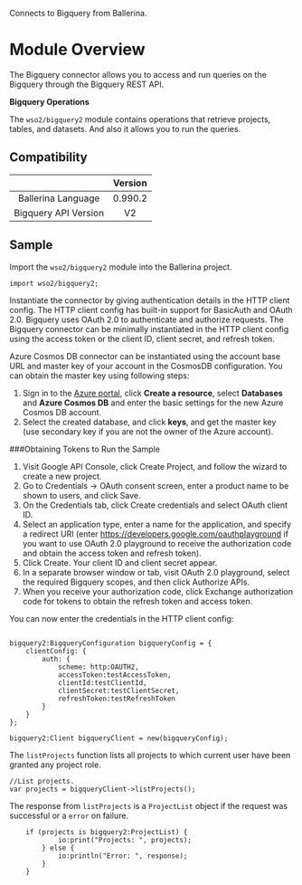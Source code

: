 Connects to Bigquery from Ballerina.

# Module Overview

The Bigquery connector allows you to access and run queries on the Bigquery through the Bigquery REST API.

**Bigquery Operations**

The `wso2/bigquery2` module contains operations that retrieve projects, tables, and datasets. And also it allows you to run the queries.

## Compatibility

|                             |       Version               |
|:---------------------------:|:---------------------------:|
| Ballerina Language          | 0.990.2                     |
| Bigquery API Version        | V2                          |

## Sample

Import the `wso2/bigquery2` module into the Ballerina project.

```ballerina
import wso2/bigquery2;
```

Instantiate the connector by giving authentication details in the HTTP client config. The HTTP client config has built-in support for BasicAuth and OAuth 2.0. Bigquery uses OAuth 2.0 to authenticate and authorize requests. The Bigquery connector can be minimally instantiated in the HTTP client config using the access token or the client ID, client secret, and refresh token.

Azure Cosmos DB connector can be instantiated using the account base URL and master key of your account in the CosmosDB configuration.
You can obtain the master key using following steps:

1. Sign in to the [Azure portal](https://portal.azure.com/), click **Create a resource**, select **Databases** and **Azure Cosmos DB** and enter the basic settings for the new Azure Cosmos DB account.
2. Select the created database, and click **keys**, and get the master key (use secondary key if you are not the owner of the Azure account).

###Obtaining Tokens to Run the Sample

1. Visit Google API Console, click Create Project, and follow the wizard to create a new project.
2. Go to Credentials -> OAuth consent screen, enter a product name to be shown to users, and click Save.
3. On the Credentials tab, click Create credentials and select OAuth client ID.
4. Select an application type, enter a name for the application, and specify a redirect URI (enter https://developers.google.com/oauthplayground if you want to use OAuth 2.0 playground to receive the authorization code and obtain the access token and refresh token).
5. Click Create. Your client ID and client secret appear.
6. In a separate browser window or tab, visit OAuth 2.0 playground, select the required Bigquery scopes, and then click Authorize APIs.
7. When you receive your authorization code, click Exchange authorization code for tokens to obtain the refresh token and access token.

You can now enter the credentials in the HTTP client config:
```ballerina

bigquery2:BigqueryConfiguration bigqueryConfig = {
    clientConfig: {
        auth: {
            scheme: http:OAUTH2,
            accessToken:testAccessToken,
            clientId:testClientId,
            clientSecret:testClientSecret,
            refreshToken:testRefreshToken
        }
    }
};

bigquery2:Client bigqueryClient = new(bigqueryConfig);
```


The `listProjects` function lists all projects to which current user have been granted any project role.
```ballerina
//List projects.
var projects = bigqueryClient->listProjects();
```

The response from `listProjects` is a `ProjectList` object if the request was successful or a `error` on failure.

```ballerina
    if (projects is bigquery2:ProjectList) {
            io:print("Projects: ", projects);
        } else {
            io:println("Error: ", response);
        }
    }
```
